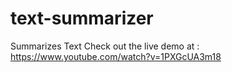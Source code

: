 # text-summarizer
Summarizes Text 
Check out the live demo at : https://www.youtube.com/watch?v=1PXGcUA3m18
